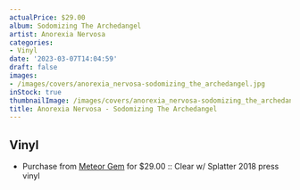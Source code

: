 ```yaml
---
actualPrice: $29.00
album: Sodomizing The Archedangel
artist: Anorexia Nervosa
categories:
- Vinyl
date: '2023-03-07T14:04:59'
draft: false
images:
- /images/covers/anorexia_nervosa-sodomizing_the_archedangel.jpg
inStock: true
thumbnailImage: /images/covers/anorexia_nervosa-sodomizing_the_archedangel-thumb.jpg
title: Anorexia Nervosa - Sodomizing The Archedangel
---
```


## Vinyl
* Purchase from [Meteor Gem](https://meteor-gem.com/products/anorexia-nervosa-sodomizing-the-archedangel) for $29.00 :: Clear w/ Splatter 2018 press vinyl
